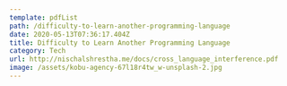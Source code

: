 ```yaml
---
template: pdfList
path: /difficulty-to-learn-another-programming-language
date: 2020-05-13T07:36:17.404Z
title: Difficulty to Learn Another Programming Language
category: Tech
url: http://nischalshrestha.me/docs/cross_language_interference.pdf
image: /assets/kobu-agency-67l18r4tw_w-unsplash-2.jpg
---
```

